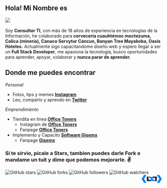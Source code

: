 
##  Hola! Mi Nombre es 

![](https://repository-images.githubusercontent.com/279038181/2fd7c200-c3fe-11ea-88fb-9168a2cc001d)


 Soy **Consultor TI**, con más de 18 años de experiencia en tecnologías de la Información, he colaborado para **cervecería cuauhtémoc moctezuma, Calica (minería), Canaco Servytur Cancun, Banyan Tree Mayakoba, Oasis Hoteles.**  Actualmente sigo capacitandome diseño web y espero llegar a ser un **Full Stack Developer**, me apasiona la tecnología, busco oportunidades para aprender, apoyar, colaborar y **nunca parar de aprender.**   


## Donde me puedes encontrar

_Personal_
* Fotos, tips y memes **[Instagram](https://www.instagram.com/iamdaguilera)**
* Leo, comparto y aprendo en **[Twitter](https://twitter.com/davermx)**

_Emprendimiento_
* Tiendita en linea **[Office Toners](https://officetoners.com.mx)**
  + Instagram de **[Office Toners](https://www.instagram.com/officetoners/)**
  + Fanpage **[Office Toners](https://www.facebook.com/Officetoners1/)**
* Implemento y Capacito **[Software Gisemx](https://daguilera.com.mx/soluciones.html)**
  + Fanpage **[Gisemx](https://www.facebook.com/gisecancun/)**


### Si te sirvio, picale a **Stars**, tambien puedes darle **Fork** o mandame un tuit y dime que podemos mejorarle. ✌️

![GitHub stars](https://img.shields.io/github/stars/Davermx/Davermx?style=social)
![GitHub forks](https://img.shields.io/github/forks/Davermx/Davermx?label=Fork&style=social)
![GitHub followers](https://img.shields.io/github/followers/Davermx?label=Follow&style=social)
![GitHub watchers](https://img.shields.io/github/watchers/Davermx/Davermx?style=social)
<a href="http://daguilera.com.mx"><img src="img/rsz_da.png" width="65px" height="25px" align="right" /></a>
